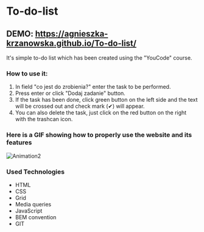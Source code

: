 # To-do-list
## DEMO: https://agnieszka-krzanowska.github.io/To-do-list/
It's simple to-do list which has been created using the "YouCode" course.

### How to use it:
1. In field "co jest do zrobienia?" enter the task to be performed.
2. Press enter or click "Dodaj zadanie" button.
3. If the task has been done, click green button on the left side and the text will be crossed out and check mark (&#10004;) will appear.
4. You can also delete the task, just click on the red button on the right with the trashcan icon.

### Here is a GIF showing how to properly use the website and its features

![Animation2](https://user-images.githubusercontent.com/116174956/205136124-bcb2c518-de48-4f3e-9c7a-93e7673b3818.gif)

### Used Technologies
- HTML
- CSS
- Grid
- Media queries
- JavaScript
- BEM convention
- GIT

